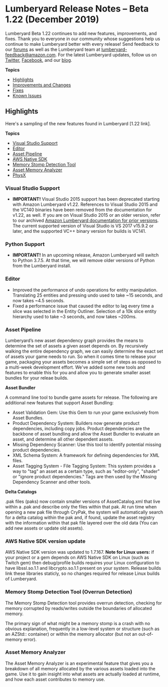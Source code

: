 # Lumberyard Release Notes – Beta 1.22 (December 2019)

Lumberyard Beta 1.22 continues to add new features, improvements, and fixes. Thank you to everyone in our community whose suggestions help us continue to make Lumberyard better with every release! Send feedback to our [forums](https://forums.awsgametech.com/) as well as the Lumberyard team at lumberyard-feedback@amazon.com. For the latest Lumberyard updates, follow us on [Twitter](https://twitter.com/amznlumberyard), [Facebook](https://www.facebook.com/amazonlumberyard/), and our [blog](https://aws.amazon.com/blogs/gametech/).

**Topics**
+ [Highlights](#highlights)
+ [Improvements and Changes](improvements-changes.md)
+ [Fixes](fixes.md)
+ [Known Issues](known-issues.md)

## Highlights<a name="highlights"></a>

Here's a sampling of the new features found in Lumberyard [1.22 link].

**Topics**

+ [Visual Studio Support](#vs-support)
+ [Editor](#highlights-editor)
+ [Asset Pipeline](#highlights-pipeline)
+ [AWS Native SDK](#highlights-SDK)
+ [Memory Stomp Detection Tool](#highlights-overrun)
+ [Asset Memory Analyzer](#highlights-analyzer)
+ [PhysX](#highlights-physx)


### Visual Studio Support<a name="vs-support"></a>

+ **IMPORTANT!** Visual Studio 2015 support has been deprecated starting with Amazon Lumberyard v1.22. References to Visual Studio 2015 and the VC140 binaries have been removed from the documentation for v1.22, as well. If you are on Visual Studio 2015 or an older version, refer to our archived [Amazon Lumberyard documentation for prior versions](https://docs.aws.amazon.com/lumberyard/latest/userguide/lumberyard-documentation-archive.html). The current supported version of Visual Studio is VS 2017 v15.9.2 or later, and the supported VC++ binary version for builds is VC141.

### Python Support<a name="python-support"></a>

+ **IMPORTANT!** In an upcoming release, Amazon Lumberyard will switch to Python 3.7.5. At that time, we will remove older versions of Python from the Lumberyard install.

### Editor

+ Improved the performance of undo operations for entity manipulation. Translating 25 entities and pressing undo used to take ~15 seconds, and now takes ~4.5 seconds.
+ Fixed a performance issue that caused the editor to lag every time a slice was selected in the Entity Outliner. Selection of a 10k slice entity hierarchy used to take ~3 seconds, and now takes ~200ms.


### Asset Pipeline<a name="highlights-pipeline"></a>

Lumberyard’s new asset dependency graph provides the means to determine the set of assets a given asset depends on. By recursively walking the entire dependency graph, we can easily determine the exact set of assets your game needs to run. So when it comes time to release your game, packaging your assets becomes a simple set of steps as opposed to a multi-week development effort. We've added some new tools and features to enable this for you and allow you to generate smaller asset bundles for your releae builds.

**Asset Bundler** 

A command line tool to bundle game assets for release. The following are additional new features that support Asset Bundling:
+ Asset Validation Gem: Use this Gem to run your game exclusively from Asset Bundles.
+ Product Dependency System: Builders now generate product dependencies, including copy jobs. Product dependencies are the backbone of asset bundling and allow the Asset Bundler to evaluate an asset, and determine all other dependent assets.
+ Missing Dependency Scanner: Use this tool to identify potential missing product dependencies.
+ XML Schema System: A framework for defining dependencies for XML files.
+ Asset Tagging System - File Tagging System: This system provides a way to "tag" an asset as a certain type, such as "editor-only", "shader" or "ignore product dependencies." Tags are then used by the Missing Dependency Scanner and other tools.

**Delta Catalogs** 

.pak files (paks) now contain smaller versions of AssetCatalog.xml that live within a .pak and describe only the files within that pak.  At run time when opening a new pak file through CryPak, the system will automatically search for a delta catalog within the pak and, if found, update the asset registry with the information within that pak file layered over the old data (You can add new assets or update old assets).

### AWS Native SDK version update<a name="highlights-SDK"></a>

AWS Native SDK version was updated to 1.7.167. **Note for Linux users:** if your project or a gem depends on AWS Native SDK on Linux (such as Twitch gem) then debug/profile builds requires your Linux configuration to have libssl.so.1.1 and libcrypto.so.1.1 present on your system. Release builds link these libraries staticly, so no changes required for release Linux builds of Lumberyard.

### Memory Stomp Detection Tool (Overrun Detection)<a name="highlights-overrun"></a>
The Memory Stomp Detection tool provides overrun detection, checking for memory corrupted by reads/writes outside the boundaries of allocated memory.   

The primary sign of what might be a memory stomp is a crash with no obvious explanation, frequently in a low-level system or structure (such as an AZStd:: container) or within the memory allocator (but not an out-of-memory error).

### Asset Memory Analyzer<a name="highlights-analyzer"></a>

The Asset Memory Analyzer is an experimental feature that gives you a breakdown of all memory allocated by the various assets loaded into the game. Use it to gain insight into what assets are actually loaded at runtime, and how each asset contributes to memory use.
